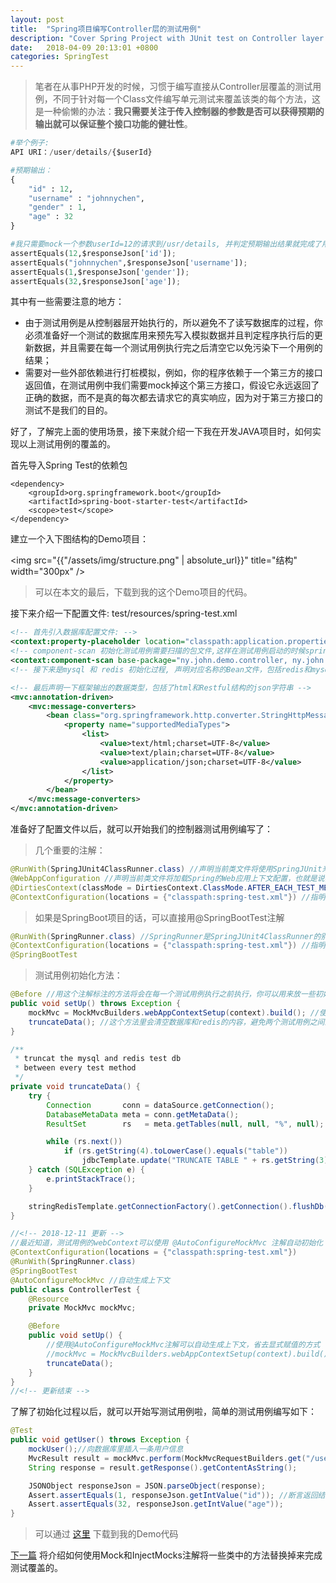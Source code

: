```yaml
---
layout: post
title:  "Spring项目编写Controller层的测试用例"
description: "Cover Spring Project with JUnit test on Controller layer. - Spring项目的控制器层测试用例编写"
date:   2018-04-09 20:13:01 +0800
categories: SpringTest
---
```


>笔者在从事PHP开发的时候，习惯于编写直接从Controller层覆盖的测试用例，不同于针对每一个Class文件编写单元测试来覆盖该类的每个方法，这是一种偷懒的办法：**我只需要关注于传入控制器的参数是否可以获得预期的输出就可以保证整个接口功能的健壮性**。

```python
#举个例子:
API URI：/user/details/{$userId}

#预期输出：
{
    "id" : 12,
    "username" : "johnnychen",
    "gender" : 1,
    "age" : 32
}

#我只需要mock一个参数userId=12的请求到/usr/details, 并判定预期输出结果就完成了用例的覆盖:
assertEquals(12,$responseJson['id']);
assertEquals("johnnychen",$responseJson['username']);
assertEquals(1,$responseJson['gender']);
assertEquals(32,$responseJson['age']);
```
其中有一些需要注意的地方：
- 由于测试用例是从控制器层开始执行的，所以避免不了读写数据库的过程，你必须准备好一个测试的数据库用来预先写入模拟数据并且判定程序执行后的更新数据，并且需要在每一个测试用例执行完之后清空它以免污染下一个用例的结果；
- 需要对一些外部依赖进行打桩模拟，例如，你的程序依赖于一个第三方的接口返回值，在测试用例中我们需要mock掉这个第三方接口，假设它永远返回了正确的数据，而不是真的每次都去请求它的真实响应，因为对于第三方接口的测试不是我们的目的。

好了，了解完上面的使用场景，接下来就介绍一下我在开发JAVA项目时，如何实现以上测试用例的覆盖的。

首先导入Spring Test的依赖包
```
<dependency>
    <groupId>org.springframework.boot</groupId>
    <artifactId>spring-boot-starter-test</artifactId>
    <scope>test</scope>
</dependency>
```

建立一个入下图结构的Demo项目：

<img src="{{"/assets/img/structure.png" | absolute_url}}" title="结构" width="300px" />

>可以在本文的最后，下载到我的这个Demo项目的代码。

接下来介绍一下配置文件: test/resources/spring-test.xml
```xml
<!-- 首先引入数据库配置文件: -->
<context:property-placeholder location="classpath:application.properties"/>
<!-- component-scan 初始化测试用例需要扫描的包文件,这样在测试用例启动的时候spring-test框架就会把dao, service, controller 等Bean资源加载到内存中 -->
<context:component-scan base-package="ny.john.demo.controller, ny.john.demo.service, ny.john.demo.dao"/>
<!-- 接下来是mysql 和 redis 初始化过程, 声明对应名称的Bean文件，包括redis和mysql的连接池管理, 此处略去 -->

<!-- 最后声明一下框架输出的数据类型，包括了html和Restful结构的json字符串 -->
<mvc:annotation-driven>
    <mvc:message-converters>
        <bean class="org.springframework.http.converter.StringHttpMessageConverter">
            <property name="supportedMediaTypes">
                <list>
                    <value>text/html;charset=UTF-8</value>
                    <value>text/plain;charset=UTF-8</value>
                    <value>application/json;charset=UTF-8</value>
                </list>
            </property>
        </bean>
    </mvc:message-converters>
</mvc:annotation-driven>
```
准备好了配置文件以后，就可以开始我们的控制器测试用例编写了：
>几个重要的注解：

```java
@RunWith(SpringJUnit4ClassRunner.class) //声明当前类文件将使用SpringJUnit来启动
@WebAppConfiguration //声明当前类文件将加载Spring的Web应用上下文配置，也就是说我们的Spring mvc结构的上下文会被我们的测试用例理解
@DirtiesContext(classMode = DirtiesContext.ClassMode.AFTER_EACH_TEST_METHOD) //声明当前类的每一个测试用例执行过后上下文都是不可信的，将会被重新加载；也就是说每一个Test过后都会重新初始化上下文
@ContextConfiguration(locations = {"classpath:spring-test.xml"}) //指明上下文的配置文件地址
```
>如果是SpringBoot项目的话，可以直接用@SpringBootTest注解

```java
@RunWith(SpringRunner.class) //SpringRunner是SpringJUnit4ClassRunner的别名
@ContextConfiguration(locations = {"classpath:spring-test.xml"}) //指明上下文的配置文件地址
@SpringBootTest
```

>测试用例初始化方法：

```java
@Before //用这个注解标注的方法将会在每一个测试用例执行之前执行，你可以用来放一些初始化的过程，例如：清空数据库
public void setUp() throws Exception {
    mockMvc = MockMvcBuilders.webAppContextSetup(context).build(); //使用我们配置的上下文内容初始化当前项目为一个web应用
    truncateData(); //这个方法里会清空数据库和redis的内容，避免两个测试用例之间的数据互相污染
}

/**
 * truncat the mysql and redis test db
 * between every test method
 */
private void truncateData() {
    try {
        Connection       conn = dataSource.getConnection();
        DatabaseMetaData meta = conn.getMetaData();
        ResultSet        rs   = meta.getTables(null, null, "%", null);

        while (rs.next())
            if (rs.getString(4).toLowerCase().equals("table"))
                jdbcTemplate.update("TRUNCATE TABLE " + rs.getString(3));
    } catch (SQLException e) {
        e.printStackTrace();
    }

    stringRedisTemplate.getConnectionFactory().getConnection().flushDb();
}
```

```java
//<!-- 2018-12-11 更新 -->
//最近知道，测试用例的webContext可以使用 @AutoConfigureMockMvc 注解自动初始化
@ContextConfiguration(locations = {"classpath:spring-test.xml"})
@RunWith(SpringRunner.class)
@SpringBootTest
@AutoConfigureMockMvc //自动生成上下文
public class ControllerTest {
    @Resource
    private MockMvc mockMvc;

    @Before
    public void setUp() {
        //使用@AutoConfigureMockMvc注解可以自动生成上下文，省去显式赋值的方式
        //mockMvc = MockMvcBuilders.webAppContextSetup(context).build();
        truncateData();
    }
}
//<!-- 更新结束 -->
```

了解了初始化过程以后，就可以开始写测试用例啦，简单的测试用例编写如下：
```java
@Test
public void getUser() throws Exception {
    mockUser();//向数据库里插入一条用户信息
    MvcResult result = mockMvc.perform(MockMvcRequestBuilders.get("/user/get/1")).andExpect(MockMvcResultMatchers.status().is2xxSuccessful()).andReturn(); //模拟一个http请求访问我们的UserController： /user/get/1
    String response = result.getResponse().getContentAsString();

    JSONObject responseJson = JSON.parseObject(response);
    Assert.assertEquals(1, responseJson.getIntValue("id")); //断言返回结构是否符合我们的预期
    Assert.assertEquals(32, responseJson.getIntValue("age"));
}
```

>可以通过 [这里](https://github.com/JohnnyChenS/spring-test-demo.git) 下载到我的Demo代码

[下一篇](/springtest/2018/05/02/inject-mocks-into-spring-test-controller.html) 将介绍如何使用Mock和InjectMocks注解将一些类中的方法替换掉来完成测试覆盖的。